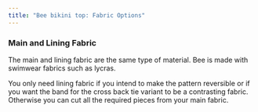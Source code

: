 ```yaml
---
title: "Bee bikini top: Fabric Options"
---
```


### Main and Lining Fabric

The main and lining fabric are the same type of material. Bee is made with swimwear fabrics such as lycras.

<Note>

You only need lining fabric if you intend to make the pattern reversible or if you want the band for the cross back tie variant to be a contrasting fabric. Otherwise you can cut all the required pieces from your main fabric.

</Note>
